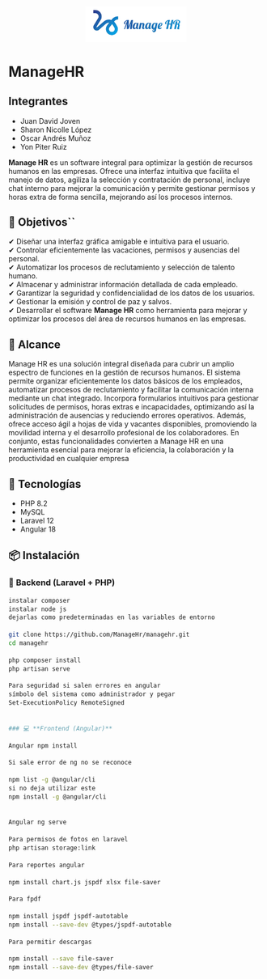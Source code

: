 <p align="center">
  <img src="./fronted/src/assets/logoMHR.png" alt="Logo del Proyecto" width="200"/>
</p>

# ManageHR
## Integrantes
- Juan David Joven
- Sharon Nicolle López
- Oscar Andrés Muñoz
- Yon Piter Ruiz


**Manage HR** es un software integral para optimizar la gestión de recursos humanos en las empresas. Ofrece una interfaz intuitiva que facilita el manejo de datos, agiliza la selección y contratación de personal, incluye chat interno para mejorar la comunicación y permite gestionar permisos y horas extra de forma sencilla, mejorando así los procesos internos.


## 🎯 Objetivos``

✔ Diseñar una interfaz gráfica amigable e intuitiva para el usuario.  
✔ Controlar eficientemente las vacaciones, permisos y ausencias del personal.  
✔ Automatizar los procesos de reclutamiento y selección de talento humano.  
✔ Almacenar y administrar información detallada de cada empleado.  
✔ Garantizar la seguridad y confidencialidad de los datos de los usuarios.  
✔ Gestionar la emisión y control de paz y salvos.  
✔ Desarrollar el software **Manage HR** como herramienta para mejorar y optimizar los procesos del área de recursos humanos en las empresas.



## 📌 Alcance
Manage HR es una solución integral diseñada para cubrir un amplio espectro de funciones en la gestión de recursos humanos. El sistema permite organizar eficientemente los datos básicos de los empleados, automatizar procesos de reclutamiento y facilitar la comunicación interna mediante un chat integrado. Incorpora formularios intuitivos para gestionar solicitudes de permisos, horas extras e incapacidades, optimizando así la administración de ausencias y reduciendo errores operativos. Además, ofrece acceso ágil a hojas de vida y vacantes disponibles, promoviendo la movilidad interna y el desarrollo profesional de los colaboradores. En conjunto, estas funcionalidades convierten a Manage HR en una herramienta esencial para mejorar la eficiencia, la colaboración y la productividad en cualquier empresa

## 🚀 Tecnologías

- PHP 8.2
- MySQL
- Laravel 12
- Angular 18

## 📦 Instalación

### 🔧 **Backend (Laravel + PHP)**
```bash
instalar composer
instalar node js
dejarlas como predeterminadas en las variables de entorno

git clone https://github.com/ManageHr/managehr.git
cd managehr

php composer install
php artisan serve

Para seguridad si salen errores en angular
símbolo del sistema como administrador y pegar
Set-ExecutionPolicy RemoteSigned


### 💻 **Frontend (Angular)**

Angular npm install

Si sale error de ng no se reconoce

npm list -g @angular/cli
si no deja utilizar este
npm install -g @angular/cli


Angular ng serve

Para permisos de fotos en laravel
php artisan storage:link

Para reportes angular

npm install chart.js jspdf xlsx file-saver

Para fpdf

npm install jspdf jspdf-autotable
npm install --save-dev @types/jspdf-autotable

Para permitir descargas

npm install --save file-saver
npm install --save-dev @types/file-saver
